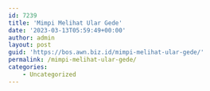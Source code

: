 ```yaml
---
id: 7239
title: 'Mimpi Melihat Ular Gede'
date: '2023-03-13T05:59:49+00:00'
author: admin
layout: post
guid: 'https://bos.awn.biz.id/mimpi-melihat-ular-gede/'
permalink: /mimpi-melihat-ular-gede/
categories:
    - Uncategorized
---
```


